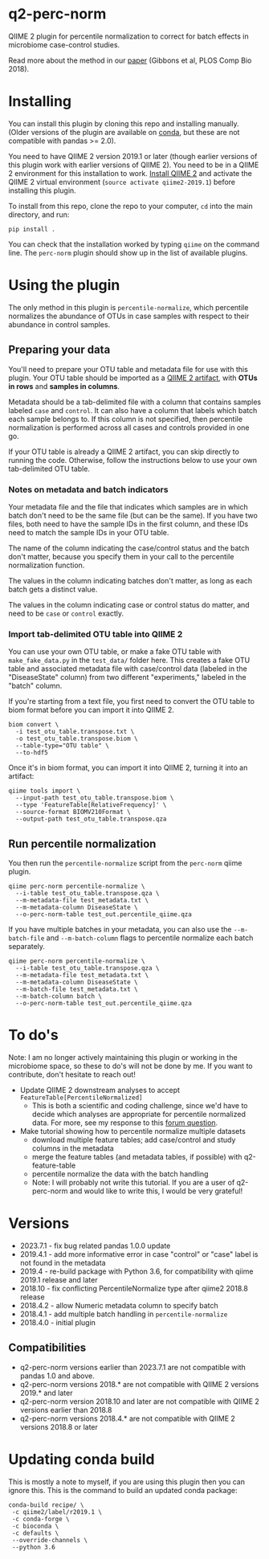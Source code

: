 # q2-perc-norm

QIIME 2 plugin for percentile normalization to correct for batch effects in microbiome case-control studies.

Read more about the method in our [paper](https://doi.org/10.1371/journal.pcbi.1006102) (Gibbons et al, PLOS Comp Bio 2018).

# Installing

You can install this plugin by cloning this repo and installing manually. (Older versions of the plugin are available on [conda](https://anaconda.org/cduvallet/q2_perc_norm), but these are not compatible with pandas >= 2.0).

You need to have QIIME 2 version 2019.1 or later (though earlier versions of this plugin work with earlier versions of QIIME 2).
You need to be in a QIIME 2 environment for this installation to work.
[Install QIIME 2](https://docs.qiime2.org/2019.1/install/) and activate the QIIME 2 virtual environment (`source activate qiime2-2019.1`) before installing this plugin.

To install from this repo, clone the repo to your computer, `cd` into the main directory, and run:

```
pip install .
```

You can check that the installation worked by typing `qiime` on the command line.
The `perc-norm` plugin should show up in the list of available plugins.

# Using the plugin

The only method in this plugin is `percentile-normalize`, which percentile normalizes the abundance of OTUs in case samples with respect to their abundance in control samples.

## Preparing your data

You'll need to prepare your OTU table and metadata file for use with this plugin.
Your OTU table should be imported as a [QIIME 2 artifact](https://docs.qiime2.org/2019.1/concepts/#data-files-qiime-2-artifacts), with **OTUs in rows** and **samples in columns**.

Metadata should be a tab-delimited file with a column that contains samples labeled `case` and `control`.
It can also have a column that labels which batch each sample belongs to.
If this column is not specified, then percentile normalization is performed across all cases and controls provided in one go.

If your OTU table is already a QIIME 2 artifact, you can skip directly to running the code.
Otherwise, follow the instructions below to use your own tab-delimited OTU table.

### Notes on metadata and batch indicators

Your metadata file and the file that indicates which samples are in which batch don't need to be the same file (but can be the same). If you have two files, both need to have the sample IDs in the first column, and these IDs need to match the sample IDs in your OTU table.

The name of the column indicating the case/control status and the batch don't matter, because you specify them in your call to the percentile normalization function.

The values in the column indicating batches don't matter, as long as each batch gets a distinct value.

The values in the column indicating case or control status do matter, and need to be `case` or `control` exactly.

### Import tab-delimited OTU table into QIIME 2

You can use your own OTU table, or make a fake OTU table with `make_fake_data.py` in the `test_data/` folder here. This creates a fake OTU table and associated metadata file with case/control data (labeled in the "DiseaseState" column) from two different "experiments," labeled in the "batch" column.

If you're starting from a text file, you first need to convert the OTU table to biom format before you can import it into QIIME 2.

```
biom convert \
  -i test_otu_table.transpose.txt \
  -o test_otu_table.transpose.biom \
  --table-type="OTU table" \
  --to-hdf5
```

Once it's in biom format, you can import it into QIIME 2, turning it into an artifact:

```
qiime tools import \
  --input-path test_otu_table.transpose.biom \
  --type 'FeatureTable[RelativeFrequency]' \
  --source-format BIOMV210Format \
  --output-path test_otu_table.transpose.qza
```

## Run percentile normalization

You then run the `percentile-normalize` script from the `perc-norm` qiime plugin.

```
qiime perc-norm percentile-normalize \
  --i-table test_otu_table.transpose.qza \
  --m-metadata-file test_metadata.txt \
  --m-metadata-column DiseaseState \
  --o-perc-norm-table test_out.percentile_qiime.qza
```

If you have multiple batches in your metadata, you can also use the `--m-batch-file` and `--m-batch-column` flags to percentile normalize each batch separately.

```
qiime perc-norm percentile-normalize \
  --i-table test_otu_table.transpose.qza \
  --m-metadata-file test_metadata.txt \
  --m-metadata-column DiseaseState \
  --m-batch-file test_metadata.txt \
  --m-batch-column batch \
  --o-perc-norm-table test_out.percentile_qiime.qza
```

# To do's

Note: I am no longer actively maintaining this plugin or working in the microbiome space, so these to do's will not be done by me. If you want to contribute, don't hesitate to reach out!

* Update QIIME 2 downstream analyses to accept `FeatureTable[PercentileNormalized]`     
   - This is both a scientific and coding challenge, since we'd have to decide which analyses are appropriate for percentile normalized data. For more, see my response to this [forum question](https://forum.qiime2.org/t/q2-perc-norm-questions/9171).
* Make tutorial showing how to percentile normalize multiple datasets
    - download multiple feature tables; add case/control and study columns in the metadata
    - merge the feature tables (and metadata tables, if possible) with q2-feature-table
    - percentile normalize the data with the batch handling
    - Note: I will probably not write this tutorial. If you are a user of q2-perc-norm and would like to write this, I would be very grateful!

# Versions

* 2023.7.1 - fix bug related pandas 1.0.0 update
* 2019.4.1 - add more informative error in case "control" or "case" label is not found in the metadata
* 2019.4 - re-build package with Python 3.6, for compatibility with qiime 2019.1 release and later
* 2018.10 - fix conflicting PercentileNormalize type after qiime2 2018.8 release
* 2018.4.2 - allow Numeric metadata column to specify batch    
* 2018.4.1 - add multiple batch handling in `percentile-normalize`     
* 2018.4.0 - initial plugin

## Compatibilities

* q2-perc-norm versions earlier than 2023.7.1 are not compatible with pandas 1.0 and above.
* q2-perc-norm versions 2018.* are not compatible with QIIME 2 versions 2019.* and later
* q2-perc-norm version 2018.10 and later are not compatible with QIIME 2 versions earlier than 2018.8
* q2-perc-norm versions 2018.4.* are not compatible with QIIME 2 versions
2018.8 or later

# Updating conda build

This is mostly a note to myself, if you are using this plugin then you can ignore this. This is the command to build an updated conda package:

```
conda-build recipe/ \
 -c qiime2/label/r2019.1 \
 -c conda-forge \
 -c bioconda \
 -c defaults \
 --override-channels \
 --python 3.6
```
